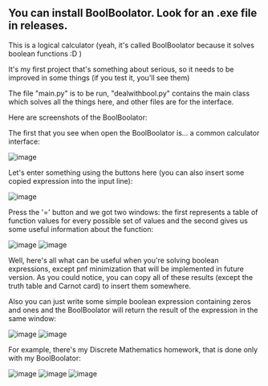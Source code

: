 ## You can install BoolBoolator. Look for an .exe file in releases.

This is a logical calculator (yeah, it's called BoolBoolator because it solves boolean functions :D )

It's my first project that's something about serious, so it needs to be improved in some things (if you test it, you'll see them)

The file "main.py" is to be run, "dealwithbool.py" contains the main class which solves all the things here, and other files are for the interface.

Here are screenshots of the BoolBoolator:

The first that you see when open the BoolBoolator is... a common calculator interface:

![image](https://user-images.githubusercontent.com/92950839/229472011-86f6f475-6b43-41c0-bf48-9ffc210ca70c.png)

Let's enter something using the buttons here (you can also insert some copied expression into the input line):

![image](https://user-images.githubusercontent.com/92950839/229472987-8a2e6a6d-3632-47b1-a9ad-95b4e3dd61f1.png)

Press the '=' button and we got two windows: the first represents a table of function values for every possible set of values and the second gives us some useful information about the function:

![image](https://user-images.githubusercontent.com/92950839/229473260-df6e359d-3af2-4ac1-9867-f35ad3767123.png)
![image](https://user-images.githubusercontent.com/92950839/229473699-0cd6f309-d396-4a0d-b9ef-a42dbe96133f.png)

Well, here's all what can be useful when you're solving boolean expressions, except pnf minimization that will be implemented in future version.
As you could notice, you can copy all of these results (except the truth table and Carnot card) to insert them somewhere.

Also you can just write some simple boolean expression containing zeros and ones and the BoolBoolator will return the result of the expression in the same window:

![image](https://user-images.githubusercontent.com/92950839/229475113-aaf46839-d585-41fc-9a48-aedf270fad6f.png)
![image](https://user-images.githubusercontent.com/92950839/229475192-da462ed0-850f-44f4-8c91-ba3ef870957f.png)


For example, there's my Discrete Mathematics homework, that is done only with my BoolBoolator:

![image](https://user-images.githubusercontent.com/92950839/172052688-a2c94f3b-dc62-40ab-8a3a-4a0370ddc8ca.png)
![image](https://user-images.githubusercontent.com/92950839/172052703-01ecf0b7-d63c-4c57-842b-1eff4820df75.png)
![image](https://user-images.githubusercontent.com/92950839/172052696-eacea607-7f4c-4cf4-a908-0f3649910b8e.png)
